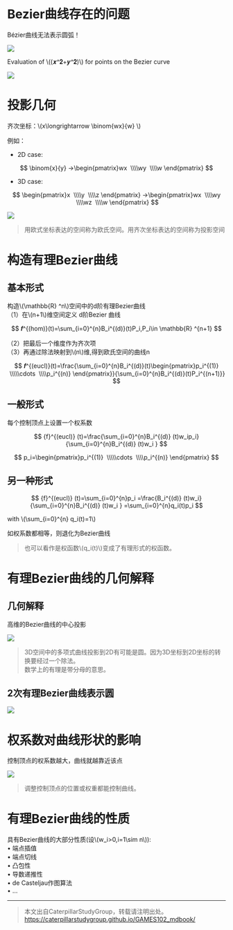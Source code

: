 # Bezier曲线存在的问题

Bézier曲线无法表示圆弧！  

![](../assets/有理曲线-3.png)  

Evaluation of \\((𝒙^𝟐+𝒚^𝟐)\\) for points on the Bezier curve    

![](../assets/有理曲线-4.png)  

# 投影几何  

齐次坐标：\\(x\longrightarrow \binom{wx}{w} \\)   

例如：  
- 2D case:

$$
\binom{x}{y}  →\begin{pmatrix}wx
 \\\\wy 
 \\\\w
\end{pmatrix}
$$

- 3D case:

$$
\begin{pmatrix}x
 \\\\y 
 \\\\z
\end{pmatrix} →\begin{pmatrix}wx
 \\\\wy 
 \\\\wz
 \\\\w
\end{pmatrix}
$$

![](../assets/有理曲线-5.png)    

> 用欧式坐标表达的空间称为欧氏空间。用齐次坐标表达的空间称为投影空间     

# 构造有理Bezier曲线

## 基本形式

构造\\(\mathbb{R} ^n\\)空间中的d阶有理Bezier曲线  
（1）在\\(n+1\\)维空间定义 d阶Bezier 曲线   

$$
𝒇^{(hom)}(t)=\sum_{i=0}^{n}B_i^{(d)}(t)P_i,P_i\in \mathbb{R} ^{n+1}
$$

（2）把最后一个维度作为齐次项  
（3）再通过除法映射到\\(n\\)维,得到欧氏空间的曲线n    


$$
𝒇^{(eucl)}(t)=\frac{\sum_{i=0}^{n}B_i^{(d)}(t)\begin{pmatrix}p_i^{(1)}
 \\\\\cdots 
 \\\\p_i^{(n)}
\end{pmatrix}}{\sum_{i=0}^{n}B_i^{(d)}(t)P_i^{(n+1)}}
$$

## 一般形式

每个控制顶点上设置一个权系数    

$$
{f}^{(eucl)} (t)=\frac{\sum_{i=0}^{n}B_i^{(d)} (t)w_ip_i}{\sum_{i=0}^{n}B_i^{(d)} (t)w_i } 
$$

$$
p_i=\begin{pmatrix}p_i^{(1)}
 \\\\\cdots 
 \\\\p_i^{(n)}
\end{pmatrix}
$$

## 另一种形式    

$$
{f}^{(eucl)} (t)=\sum_{i=0}^{n}p_i =\frac{B_i^{(d)} (t)w_i}{\sum_{i=0}^{n}B_i^{(d)} (t)w_i } =\sum_{i=0}^{n}q_i(t)p_i 
$$

with \\(\sum_{i=0}^{n} q_i(t)=1\\)

如权系数都相等，则退化为Bezier曲线   

> 也可以看作是权函数\\(q_i(t)\\)变成了有理形式的权函数。  

# 有理Bezier曲线的几何解释    

## 几何解释

高维的Bezier曲线的中心投影   

![](../assets/有理曲线-6.png)    


> 3D空间中的多项式曲线投影到2D有可能是圆。因为3D坐标到2D坐标的转换要经过一个除法。     
数学上的有理是带分母的意思。    


## 2次有理Bezier曲线表示圆   

![](../assets/有理曲线-8.png)  

# 权系数对曲线形状的影响    

控制顶点的权系数越大，曲线就越靠近该点    

![](../assets/有理曲线-7.png)    

> 调整控制顶点的位置或权重都能控制曲线。  

# 有理Bezier曲线的性质    

具有Bezier曲线的大部分性质(设\\(w_i>0,i=1\sim n\\)):    
• 端点插值   
• 端点切线   
• 凸包性   
• 导数递推性   
• de Casteljau作图算法   
• …     

---  

> 本文出自CaterpillarStudyGroup，转载请注明出处。
https://caterpillarstudygroup.github.io/GAMES102_mdbook/



